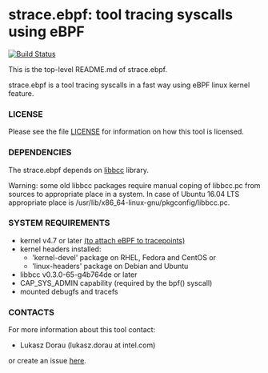 strace.ebpf: tool tracing syscalls using eBPF
=================================

[![Build Status](https://travis-ci.org/ldorau/strace.ebpf.svg)](https://travis-ci.org/ldorau/strace.ebpf)

This is the top-level README.md of strace.ebpf.

strace.ebpf is a tool tracing syscalls in a fast way using eBPF linux kernel feature.

### LICENSE ###

Please see the file [LICENSE](https://github.com/ldorau/strace.ebpf/blob/master/LICENSE)
for information on how this tool is licensed.

### DEPENDENCIES ###

The strace.ebpf depends on [libbcc](https://github.com/iovisor/bcc) library.

Warning: some old libbcc packages require manual coping of libbcc.pc from sources to
appropriate place in a system. In case of Ubuntu 16.04 LTS appropriate place
is /usr/lib/x86_64-linux-gnu/pkgconfig/libbcc.pc.

### SYSTEM REQUIREMENTS ###

 - kernel v4.7 or later [(to attach eBPF to tracepoints)](https://github.com/iovisor/bcc/blob/master/docs/kernel-versions.md)
 - kernel headers installed:
    - 'kernel-devel' package on RHEL, Fedora and CentOS or
    - 'linux-headers' package on Debian and Ubuntu
 - libbcc v0.3.0-65-g4b764de or later
 - CAP_SYS_ADMIN capability (required by the bpf() syscall)
 - mounted debugfs and tracefs

### CONTACTS ###

For more information about this tool contact:

 - Lukasz Dorau (lukasz.dorau at intel.com)

or create an issue [here](https://github.com/ldorau/strace.ebpf/issues).
